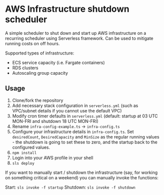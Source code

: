 # AWS Infrastructure shutdown scheduler

A simple scheduler to shut down and start up AWS infrastructure on a recurring scheduler using Serverless framework. Can be used to mitigate running costs on off hours.

Supported types of infrastructure:
- ECS service capacity (i.e. Fargate containers)
- RDS clusters
- Autoscaling group capacity

## Usage

1. Clone/fork the repository
2. Add necessary stack configuration in `serverless.yml` (such as VPC/subnet details if you cannot use the default VPC)
3. Modify cron timer defaults in `serverless.yml` (default: startup at 03 UTC MON-FRI and shutdown 18 UTC MON-FRI)
4. Rename `infra-config-example.ts` -> `infra-config.ts`
5. Configure your infrastructure details in `infra-config.ts`. Set `desiredCount`, `DesiredCapacity` and `MinSize` as the regular running values - the shutdown is going to set these to zero, and the startup back to the configured values.
6. `npm install`
7. Login into your AWS profile in your shell
8. `sls deploy`

If you want to manually start / shutdown the infrastructure (say, for working on something critical on a weekend) you can manually invoke the functions:

Start: `sls invoke -f startup`
Shutdown: `sls invoke -f shutdown`
